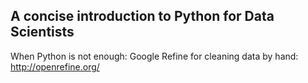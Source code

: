 ## A concise introduction to Python for Data Scientists

When Python is not enough:
 Google Refine for cleaning data by hand: http://openrefine.org/
